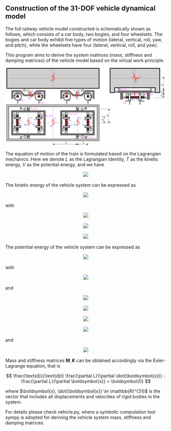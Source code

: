 ## Construction of the 31-DOF vehicle dynamical model

The full railway vehicle model constructed is schematically shown as follows, which consists of a car body, two bogies, and four wheelsets. The bogies and car body exhibit five types of motion (lateral, vertical, roll, yaw, and pitch), while the wheelsets have four (lateral, vertical, roll, and yaw).

This program aims to derive the system matrices (mass, stiffness and damping matrices) of the vehicle model based on the virtual work principle.

<p align="center">
    <img width="800" src="Images/F_vehicle.png" alt="Schematic diagram of 31-DOF railway vehicle mode">
</p>

<!-- <div align="center">
	<img src="Images/F_vehicle.png" width=800 alt>
</div>
![Images/F_vehicle.png]
*Schematic diagram of 31-DOF railway vehicle model* -->

The equation of motion of the train is formulated based on the Lagrangian mechanics. Here we denote $L$ as the Lagrangian identity, $T$ as the kinetic energy, $V$ as the potential energy, and we have

<p align="center">
<img src="https://latex.codecogs.com/svg.image?L=T-V" />
</p>

The kinetic energy of the vehicle system can be expressed as

<p align="center">
<img src="https://latex.codecogs.com/svg.image?T=T_c&plus;T_b&plus;T_w" />
</p>

with

<!-- T_c = \frac{1}{2} \left[m_c(\dot{y}_c^2+\dot{z}_c^2)+I_{cx} \dot{\phi}_c^2+I_{cy} \dot{\theta}_c^2+I_{cz} \dot{\psi}_c^2 \right] -->
<p align="center">
<img src="https://latex.codecogs.com/svg.image?T_c=\frac{1}{2}\left[m_c(\dot{y}_c^2&plus;\dot{z}_c^2)&plus;I_{cx}\dot{\phi}_c^2&plus;I_{cy}\dot{\theta}_c^2&plus;I_{cz}\dot{\psi}_c^2\right]" />
</p>
<!-- $$
T_b = \sum_{i=1}^2 T_{bi} = \sum_{i=1}^2 \frac{1}{2}\left[m_b(\dot{y}_{bi}^2+\dot{z}_{bi}^2)+I_{bx} \dot{\phi}_{bi}^2+I_{by} \dot{\theta}_{bi}^2+I_{bz} \dot{\psi}_{bi}^2 \right]
$$ -->
<p align="center">
<img src="https://latex.codecogs.com/svg.image?T_b=\sum_{i=1}^2&space;T_{bi}=\sum_{i=1}^2\frac{1}{2}\left[m_b(\dot{y}_{bi}^2&plus;\dot{z}_{bi}^2)&plus;I_{bx}\dot{\phi}_{bi}^2&plus;I_{by}\dot{\theta}_{bi}^2&plus;I_{bz}\dot{\psi}_{bi}^2\right]" />
</p>
<!-- $$
T_w = \sum_{i=1}^4 T_{wi} = \sum_{i=1}^4 \frac{1}{2}\left[m_b(\dot{y}_{wi}^2+\dot{z}_{wi}^2)  + I_{wx} \dot{\phi}_{wi}^2+I_{wz} \dot{\psi}_{wi}^2\right]
$$ -->
<p align="center">
<img src="https://latex.codecogs.com/svg.image?T_w=\sum_{i=1}^4&space;T_{wi}=\sum_{i=1}^4\frac{1}{2}\left[m_b(\dot{y}_{wi}^2&plus;\dot{z}_{wi}^2)&plus;I_{wx}\dot{\phi}_{wi}^2&plus;I_{wz}\dot{\psi}_{wi}^2\right]" />
</p>
The potential energy of the vehicle system can be expressed as

<!-- $$
V = V_s + V_p + V_g
$$ -->
<p align="center">
<img src="https://latex.codecogs.com/svg.image?V=V_s&plus;V_p&plus;V_g" />
</p>
with

<!-- $$
V_s = 0.5 k_{sx} \left[\left(\theta_c h_2 + \theta_{b1} h_3 - \psi_c b_2 + \psi_{b1} b_2\right)^2 + \left(\theta_c h_2 + \theta_{b1} h_3 + \psi_c b_2 - \psi_{b1} b_2\right)^2 \right. \\\\
\left.+ \left(\theta_c h_2 + \theta_{b2} h_3 - \psi_c b_2 + \psi_{b2} b_2\right)^2 + \left(\theta_c h_2 + \theta_{b2} h_3 + \psi_c b_2 - \psi_{b2} b_2\right)^2\right] \\\\+ 0.5 k_{sy} \left[\left(y_c - \phi_c h_2 + \psi_c l_2 - y_{b1} - \phi_{b1} h_3\right)^2 + \left(y_c - \phi_c h_2 + \psi_c l_2 - y_{b1} - \phi_{b1} h_3\right)^2 \right.\\\\
\left.+ \left(y_c - \phi_c h_2 - \psi_c l_2 - y_{b2} - \phi_{b2} h_3\right)^2 + \left(y_c - \phi_c h_2 - \psi_c l_2 - y_{b2} - \phi_{b2} h_3\right)^2\right] \ +\\\\ 0.5 k_{sz} \left[\left(z_c - \phi_c b_2 + \theta_c l_2 - z_{b1} + \phi_{b1} b_2\right)^2 + \left(z_c + \phi_c b_2 + \theta_c l_2 - z_{b1} - \phi_{b1} b_2\right)^2 \right.\\\\
\left.+ \left(z_c - \phi_c b_2 - \theta_c l_2 - z_{b2} + \phi_{b2} b_2\right)^2 + \left(z_c + \phi_c b_2 - \theta_c l_2 - z_{b2} - \phi_{b2} b_2\right)^2\right]
$$ -->
<p align="center">
<img src="https://latex.codecogs.com/svg.image?V_s=0.5&space;k_{sx}\left[\left(\theta_c&space;h_2&plus;\theta_{b1}h_3-\psi_c&space;b_2&plus;\psi_{b1}b_2\right)^2&plus;\left(\theta_c&space;h_2&plus;\theta_{b1}h_3&plus;\psi_c&space;b_2-\psi_{b1}b_2\right)^2\right.\\\left.&plus;\left(\theta_c&space;h_2&plus;\theta_{b2}h_3-\psi_c&space;b_2&plus;\psi_{b2}b_2\right)^2&plus;\left(\theta_c&space;h_2&plus;\theta_{b2}h_3&plus;\psi_c&space;b_2-\psi_{b2}b_2\right)^2\right]\\&plus;0.5&space;k_{sy}\left[\left(y_c-\phi_c&space;h_2&plus;\psi_c&space;l_2-y_{b1}-\phi_{b1}h_3\right)^2&plus;\left(y_c-\phi_c&space;h_2&plus;\psi_c&space;l_2-y_{b1}-\phi_{b1}h_3\right)^2\right.\\\left.&plus;\left(y_c-\phi_c&space;h_2-\psi_c&space;l_2-y_{b2}-\phi_{b2}h_3\right)^2&plus;\left(y_c-\phi_c&space;h_2-\psi_c&space;l_2-y_{b2}-\phi_{b2}h_3\right)^2\right]\\&plus;0.5&space;k_{sz}\left[\left(z_c-\phi_c&space;b_2&plus;\theta_c&space;l_2-z_{b1}&plus;\phi_{b1}b_2\right)^2&plus;\left(z_c&plus;\phi_c&space;b_2&plus;\theta_c&space;l_2-z_{b1}-\phi_{b1}b_2\right)^2\right.\\\left.&plus;\left(z_c-\phi_c&space;b_2-\theta_c&space;l_2-z_{b2}&plus;\phi_{b2}b_2\right)^2&plus;\left(z_c&plus;\phi_c&space;b_2-\theta_c&space;l_2-z_{b2}-\phi_{b2}b_2\right)^2\right]" />
</p>

and

<p align="center">
<img src="https://latex.codecogs.com/svg.image?V_p=V_{px}&plus;V_{py}&plus;V_{pz}" />
</p>
<p align="center">
<img src="https://latex.codecogs.com/svg.image?V_{px}=0.5&space;k_{px}\left[(\psi_{b1}b_1-\theta_{b1}h_1-\psi_{w1}b_1)^2&plus;(\psi_{b1}b_1&plus;\theta_{b1}h_1-\psi_{w1}b_1)^2&plus;\right.\\\left.(\psi_{b1}b_1-\theta_{b1}h_1-\psi_{w2}b_1)^2&plus;(\psi_{b1}b_1&plus;\theta_{b1}h_1-\psi_{w2}b_1)^2\right.\\\left.&plus;(\psi_{b2}b_1-\theta_{b2}h_1-\psi_{w3}b_1)^2&plus;(\psi_{b2}b_1&plus;\theta_{b2}h_1-\psi_{w3}b_1)^2\right.\\\left.&plus;(\psi_{b2}b_1-\theta_{b2}h_1-\psi_{w4}b_1)^2&plus;(\psi_{b2}b_1&plus;\theta_{b2}h_1-\psi_{w4}b_1)^2\right]" />
</p>
<p align="center">
<img src="https://latex.codecogs.com/svg.image?V_{py}=0.5&space;k_{py}\left[(y_{b1}-\phi_{b1}h_1&plus;\psi_{b1}l_1-y_{w1})^2&plus;(y_{b1}-\phi_{b1}h_1&plus;\psi_{b1}l_1-y_{w1})^2\right.\\\left.&plus;(y_{b1}-\phi_{b1}h_1-\psi_{b1}l_1-y_{w2})^2&plus;(y_{b1}-\phi_{b1}h_1-\psi_{b1}l_1-y_{w2})^2\right.\\\left.&plus;(y_{b2}-\phi_{b2}h_1&plus;\psi_{b2}l_1-y_{w3})^2&plus;(y_{b2}-\phi_{b2}h_1&plus;\psi_{b2}l_1-y_{w3})^2\right.\\\left.&plus;(y_{b2}-\phi_{b2}h_1-\psi_{b2}l_1-y_{w4})^2&plus;(y_{b2}-\phi_{b2}h_1-\psi_{b2}l_1-y_{w4})^2\right]" />
</p>
<p align="center">
<img src="https://latex.codecogs.com/svg.image?V_{pz}=0.5&space;k_{pz}\left[(z_{b1}&plus;\phi_{b1}b_1-\theta_{b1}l_1-z_{w1}-\phi_{w1}b_1)^2&plus;(z_{b1}-\phi_{b1}b_1-\theta_{b1}l_1-z_{w1}&plus;\phi_{w1}b_1)^2\right.\\\left.&plus;(z_{b1}&plus;\phi_{b1}b_1&plus;\theta_{b1}l_1-z_{w2}-\phi_{w2}b_1)^2&plus;(z_{b1}-\phi_{b1}b_1&plus;\theta_{b1}l_1-z_{w2}&plus;\phi_{w2}b_1)^2\right.\\\left.&plus;(z_{b2}&plus;\phi_{b2}b_1-\theta_{b2}l_1-z_{w3}-\phi_{w3}b_1)^2&plus;(z_{b2}-\phi_{b2}b_1-\theta_{b2}l_1-z_{w3}&plus;\phi_{w3}b_1)^2\right.\\\left.&plus;(z_{b2}&plus;\phi_{b2}b_1&plus;\theta_{b2}l_1-z_{w4}-\phi_{w4}b_1)^2&plus;(z_{b2}-\phi_{b2}b_1&plus;\theta_{b2}l_1-z_{w4}&plus;\phi_{w4}b_1)^2\right]" />
</p>
<!-- $$
V_p = 0.5 k_{px} \left[ ( \psi_{b1} b_1 - \theta_{b1} h_1 - \psi_{w1} b_1 )^2 + ( \psi_{b1} b_1 + \theta_{b1} h_1 - \psi_{w1} b_1 )^2 + \right.\\
\left. ( \psi_{b1} b_1 - \theta_{b1} h_1 - \psi_{w2} b_1 )^2 + ( \psi_{b1} b_1 + \theta_{b1} h_1 - \psi_{w2} b_1 )^2 \right.\\
\left.+ ( \psi_{b2} b_1 - \theta_{b2} h_1 - \psi_{w3} b_1 )^2 + ( \psi_{b2} b_1 + \theta_{b2} h_1 - \psi_{w3} b_1 )^2 \right.\\
\left.+ ( \psi_{b2} b_1 - \theta_{b2} h_1 - \psi_{w4} b_1 )^2 + ( \psi_{b2} b_1 + \theta_{b2} h_1 - \psi_{w4} b_1 )^2 \right] \\
+ 0.5 k_{py} \left[ ( y_{b1} - \phi_{b1} h_1 + \psi_{b1} l_1 - y_{w1} )^2 + ( y_{b1} - \phi_{b1} h_1 + \psi_{b1} l_1 - y_{w1} )^2 \right.\\
\left.+ ( y_{b1} - \phi_{b1} h_1 - \psi_{b1} l_1 - y_{w2} )^2 + ( y_{b1} - \phi_{b1} h_1 - \psi_{b1} l_1 - y_{w2} )^2 \right.\\
\left.+ ( y_{b2} - \phi_{b2} h_1 + \psi_{b2} l_1 - y_{w3} )^2 + ( y_{b2} - \phi_{b2} h_1 + \psi_{b2} l_1 - y_{w3} )^2 \right.\\
\left.+ ( y_{b2} - \phi_{b2} h_1 - \psi_{b2} l_1 - y_{w4} )^2 + ( y_{b2} - \phi_{b2} h_1 - \psi_{b2} l_1 - y_{w4} )^2 \right] \\
+ 0.5 k_{pz} \left[ ( z_{b1} + \phi_{b1} b_1 - \theta_{b1} l_1 - z_{w1} - \phi_{w1} b_1 )^2 + ( z_{b1} - \phi_{b1} b_1 - \theta_{b1} l_1 - z_{w1} + \phi_{w1} b_1 )^2 \right.\\
\left.+ ( z_{b1} + \phi_{b1} b_1 + \theta_{b1} l_1 - z_{w2} - \phi_{w2} b_1 )^2 + ( z_{b1} - \phi_{b1} b_1 + \theta_{b1} l_1 - z_{w2} + \phi_{w2} b_1 )^2 \right.\\
\left.+ ( z_{b2} + \phi_{b2} b_1 - \theta_{b2} l_1 - z_{w3} - \phi_{w3} b_1 )^2 + ( z_{b2} - \phi_{b2} b_1 - \theta_{b2} l_1 - z_{w3} + \phi_{w3} b_1 )^2 \right.\\
\left.+ ( z_{b2} + \phi_{b2} b_1 + \theta_{b2} l_1 - z_{w4} - \phi_{w4} b_1 )^2 + ( z_{b2} - \phi_{b2} b_1 + \theta_{b2} l_1 - z_{w4} + \phi_{w4} b_1 )^2 \right]
$$ -->

and

<!-- $$
V_g =
    k_{gx}  \left[
        (\psi_{w1}  a) ^ 2 + (\psi_{w2}  a) ^ 2 + (\psi_{w3}  a) ^ 2 + (\psi_{w4}  a) ^ 2\right] \\
  + 0.5  k_{gy}  \left[
        (y_{w1} + \phi_{w1}  h_w) ^ 2
      + (y_{w1} - \phi_{w1}  h_w) ^ 2
      + (y_{w2} + \phi_{w2}  h_w) ^ 2
      + (y_{w2} - \phi_{w2}  h_w) ^ 2\right.\\
\left.
      + (y_{w3} + \phi_{w3}  h_w) ^ 2
      + (y_{w3} - \phi_{w3}  h_w) ^ 2
      + (y_{w4} + \phi_{w4}  h_w) ^ 2
      + (y_{w4} - \phi_{w4}  h_w) ^ 2
    \right] \\
  + 0.5  k_{gz}  \left[
        (z_{w1} + \phi_{w1}  a) ^ 2
      + (z_{w1} - \phi_{w1}  a) ^ 2
      + (z_{w2} + \phi_{w2}  a) ^ 2
      + (z_{w2} - \phi_{w2}  a) ^ 2\right.\\
\left.
      + (z_{w3} + \phi_{w3}  a) ^ 2
      + (z_{w3} - \phi_{w3}  a) ^ 2
      + (z_{w4} + \phi_{w4}  a) ^ 2
      + (z_{w4} - \phi_{w4}  a) ^ 2
    \right]
$$ -->
<p align="center">
<img src="https://latex.codecogs.com/svg.image?V_g=k_{gx}\left[(\psi_{w1}a)^2&plus;(\psi_{w2}a)^2&plus;(\psi_{w3}a)^2&plus;(\psi_{w4}a)^2\right]\\&plus;0.5&space;k_{gy}\left[(y_{w1}&plus;\phi_{w1}h_w)^2&plus;(y_{w1}-\phi_{w1}h_w)^2&plus;(y_{w2}&plus;\phi_{w2}h_w)^2&plus;(y_{w2}-\phi_{w2}h_w)^2\right.\\\left.&plus;(y_{w3}&plus;\phi_{w3}h_w)^2&plus;(y_{w3}-\phi_{w3}h_w)^2&plus;(y_{w4}&plus;\phi_{w4}h_w)^2&plus;(y_{w4}-\phi_{w4}h_w)^2\right]\\&plus;0.5&space;k_{gz}\left[(z_{w1}&plus;\phi_{w1}a)^2&plus;(z_{w1}-\phi_{w1}a)^2&plus;(z_{w2}&plus;\phi_{w2}a)^2&plus;(z_{w2}-\phi_{w2}a)^2\right.\\\left.&plus;(z_{w3}&plus;\phi_{w3}a)^2&plus;(z_{w3}-\phi_{w3}a)^2&plus;(z_{w4}&plus;\phi_{w4}a)^2&plus;(z_{w4}-\phi_{w4}a)^2\right]" />
</p>

Mass and stiffness matrices $\mathbf{M}, \mathbf{K}$ can be obtained accordingly via the Euler-Lagrange equation, that is

$$
\frac{\text{d}}{\text{d}t} \frac{\partial L}{\partial \dot{\boldsymbol{x}}} - \frac{\partial L}{\partial \boldsymbol{x}} = \boldsymbol{0}
$$

where $\boldsymbol{x}, \dot{\boldsymbol{x}} \in \mathbb{R}^{31}$ is the vector that includes all displacements and velocities of rigid bodies in the system.

For details please check vehicle.py, where a symbolic computation tool sympy is adopted for deriving the vehicle system mass, stiffness and damping matrices.
